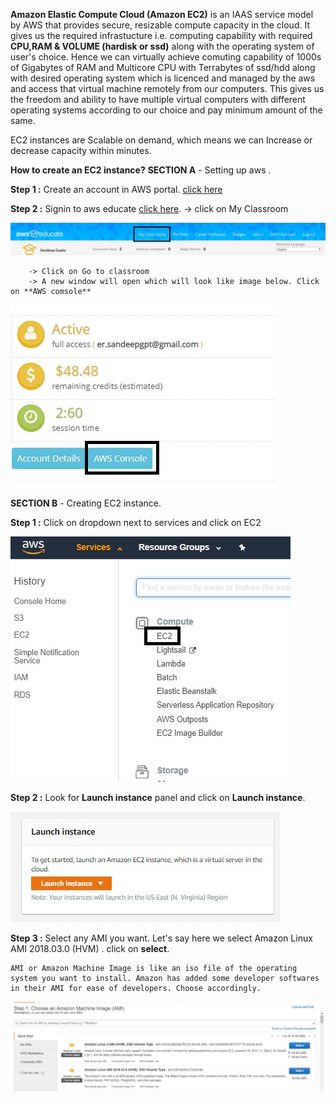 **Amazon Elastic Compute Cloud (Amazon EC2)** is an IAAS service model by AWS that provides secure, resizable compute capacity in the cloud.
It gives us the required infrastucture i.e. computing capability with required **CPU,RAM & VOLUME (hardisk or ssd)** along with the operating system of user's choice.
Hence we can virtually achieve comuting capability of 1000s of Gigabytes of RAM and Multicore CPU with Terrabytes of ssd/hdd along with desired operating system which is licenced
and managed by the aws and access that virtual machine remotely from our computers. This gives us the freedom and ability to have multiple virtual computers with different
operating systems according to our choice and pay minimum amount of the same.

EC2 instances are Scalable on demand, which means we can Increase or decrease capacity within minutes.

**How to create an EC2 instance?**
**SECTION A** - Setting up aws .

**Step 1 :** Create an account in AWS portal. [click here](https://portal.aws.amazon.com/billing/signup#/start)

**Step 2 :** Signin to aws educate [click here](https://www.awseducate.com/student/s/).
		-> click on My Classroom 

![](img/img1.jpg)

		-> Click on Go to classroom
		-> A new window will open which will look like image below. Click on **AWS comsole**

![](img/ec22.jpg)



**SECTION B** - Creating EC2 instance.



**Step 1 :** Click on dropdown next to services and click on EC2

![](img/ec21.jpg)

**Step 2 :** Look for **Launch instance** panel and click on **Launch instance**.

![](img/ec23.jpg)

**Step 3 :** Select any AMI you want. Let's say here we select Amazon Linux AMI 2018.03.0 (HVM) . click on **select**.

	AMI or Amazon Machine Image is like an iso file of the operating system you want to install. Amazon has added some developer softwares in their AMI for ease of developers. Choose accordingly.

![](img/ec24.jpg)

